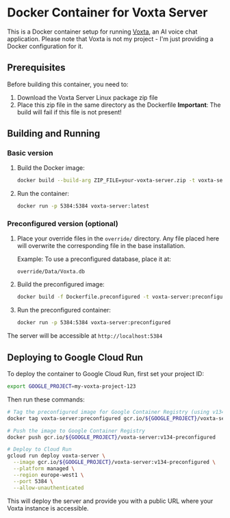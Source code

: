 # Docker Container for Voxta Server

This is a Docker container setup for running [Voxta](https://voxta.ai/), an AI voice chat application. 
Please note that Voxta is not my project - I'm just providing a Docker configuration for it.

## Prerequisites

Before building this container, you need to:

1. Download the Voxta Server Linux package zip file
2. Place this zip file in the same directory as the Dockerfile
   **Important**: The build will fail if this file is not present!

## Building and Running

### Basic version
1. Build the Docker image:
   ```bash
   docker build --build-arg ZIP_FILE=your-voxta-server.zip -t voxta-server:latest .
   ```

2. Run the container:
   ```bash
   docker run -p 5384:5384 voxta-server:latest
   ```

### Preconfigured version (optional)
1. Place your override files in the `override/` directory.
   Any file placed here will overwrite the corresponding file in the base installation.
   
   Example: To use a preconfigured database, place it at:
   ```
   override/Data/Voxta.db
   ```

2. Build the preconfigured image:
   ```bash
   docker build -f Dockerfile.preconfigured -t voxta-server:preconfigured .
   ```

3. Run the preconfigured container:
   ```bash
   docker run -p 5384:5384 voxta-server:preconfigured
   ```

The server will be accessible at `http://localhost:5384`

## Deploying to Google Cloud Run

To deploy the container to Google Cloud Run, first set your project ID:

```bash
export GOOGLE_PROJECT=my-voxta-project-123
```

Then run these commands:

```bash
# Tag the preconfigured image for Google Container Registry (using v134 to match current Voxta version)
docker tag voxta-server:preconfigured gcr.io/${GOOGLE_PROJECT}/voxta-server:v134-preconfigured

# Push the image to Google Container Registry
docker push gcr.io/${GOOGLE_PROJECT}/voxta-server:v134-preconfigured

# Deploy to Cloud Run
gcloud run deploy voxta-server \
  --image gcr.io/${GOOGLE_PROJECT}/voxta-server:v134-preconfigured \
  --platform managed \
  --region europe-west1 \
  --port 5384 \
  --allow-unauthenticated
```

This will deploy the server and provide you with a public URL where your Voxta instance is accessible.

